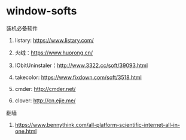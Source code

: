 # window-softs
装机必备软件

1. listary: https://www.listary.com/

2. 火绒：https://www.huorong.cn/

3. IObitUninstaler：http://www.3322.cc/soft/39093.html

4. takecolor: https://www.fixdown.com/soft/3518.html

5. cmder: http://cmder.net/

6. clover: http://cn.ejie.me/

翻墙

1. https://www.bennythink.com/all-platform-scientific-internet-all-in-one.html
